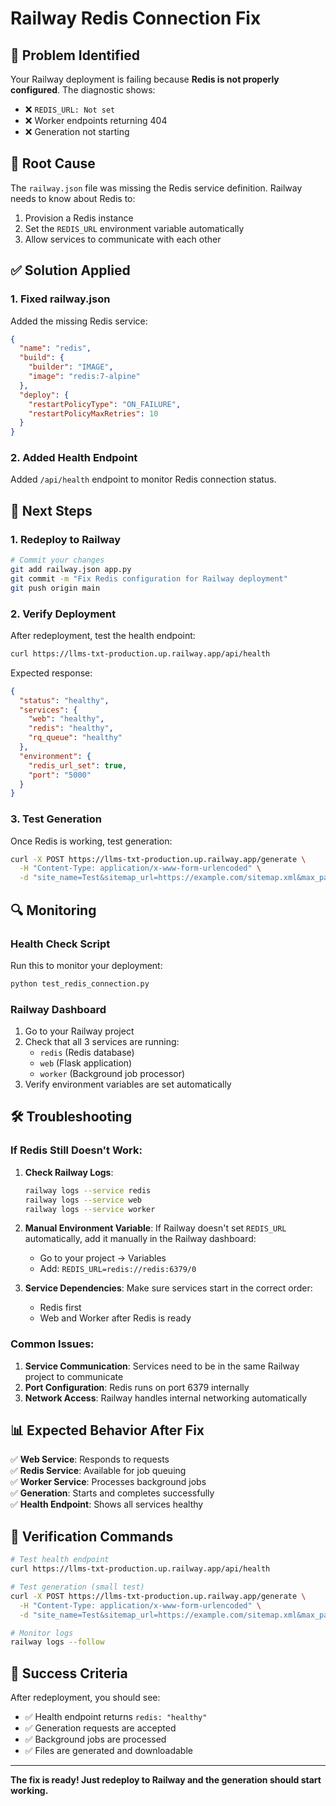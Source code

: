 # Railway Redis Connection Fix

## 🚨 Problem Identified

Your Railway deployment is failing because **Redis is not properly configured**. The diagnostic shows:

- ❌ `REDIS_URL: Not set`
- ❌ Worker endpoints returning 404
- ❌ Generation not starting

## 🔧 Root Cause

The `railway.json` file was missing the Redis service definition. Railway needs to know about Redis to:
1. Provision a Redis instance
2. Set the `REDIS_URL` environment variable automatically
3. Allow services to communicate with each other

## ✅ Solution Applied

### 1. Fixed railway.json
Added the missing Redis service:

```json
{
  "name": "redis",
  "build": {
    "builder": "IMAGE",
    "image": "redis:7-alpine"
  },
  "deploy": {
    "restartPolicyType": "ON_FAILURE",
    "restartPolicyMaxRetries": 10
  }
}
```

### 2. Added Health Endpoint
Added `/api/health` endpoint to monitor Redis connection status.

## 🚀 Next Steps

### 1. Redeploy to Railway
```bash
# Commit your changes
git add railway.json app.py
git commit -m "Fix Redis configuration for Railway deployment"
git push origin main
```

### 2. Verify Deployment
After redeployment, test the health endpoint:
```bash
curl https://llms-txt-production.up.railway.app/api/health
```

Expected response:
```json
{
  "status": "healthy",
  "services": {
    "web": "healthy",
    "redis": "healthy",
    "rq_queue": "healthy"
  },
  "environment": {
    "redis_url_set": true,
    "port": "5000"
  }
}
```

### 3. Test Generation
Once Redis is working, test generation:
```bash
curl -X POST https://llms-txt-production.up.railway.app/generate \
  -H "Content-Type: application/x-www-form-urlencoded" \
  -d "site_name=Test&sitemap_url=https://example.com/sitemap.xml&max_pages_to_process=1"
```

## 🔍 Monitoring

### Health Check Script
Run this to monitor your deployment:
```bash
python test_redis_connection.py
```

### Railway Dashboard
1. Go to your Railway project
2. Check that all 3 services are running:
   - `redis` (Redis database)
   - `web` (Flask application)
   - `worker` (Background job processor)
3. Verify environment variables are set automatically

## 🛠️ Troubleshooting

### If Redis Still Doesn't Work:

1. **Check Railway Logs**:
   ```bash
   railway logs --service redis
   railway logs --service web
   railway logs --service worker
   ```

2. **Manual Environment Variable**:
   If Railway doesn't set `REDIS_URL` automatically, add it manually in the Railway dashboard:
   - Go to your project → Variables
   - Add: `REDIS_URL=redis://redis:6379/0`

3. **Service Dependencies**:
   Make sure services start in the correct order:
   - Redis first
   - Web and Worker after Redis is ready

### Common Issues:

1. **Service Communication**: Services need to be in the same Railway project to communicate
2. **Port Configuration**: Redis runs on port 6379 internally
3. **Network Access**: Railway handles internal networking automatically

## 📊 Expected Behavior After Fix

✅ **Web Service**: Responds to requests  
✅ **Redis Service**: Available for job queuing  
✅ **Worker Service**: Processes background jobs  
✅ **Generation**: Starts and completes successfully  
✅ **Health Endpoint**: Shows all services healthy  

## 🔄 Verification Commands

```bash
# Test health endpoint
curl https://llms-txt-production.up.railway.app/api/health

# Test generation (small test)
curl -X POST https://llms-txt-production.up.railway.app/generate \
  -H "Content-Type: application/x-www-form-urlencoded" \
  -d "site_name=Test&sitemap_url=https://example.com/sitemap.xml&max_pages_to_process=1&max_blogs=1&max_products=1"

# Monitor logs
railway logs --follow
```

## 🎯 Success Criteria

After redeployment, you should see:
- ✅ Health endpoint returns `redis: "healthy"`
- ✅ Generation requests are accepted
- ✅ Background jobs are processed
- ✅ Files are generated and downloadable

---

**The fix is ready! Just redeploy to Railway and the generation should start working.** 